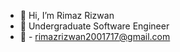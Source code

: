 - 👋 Hi, I’m Rimaz Rizwan
- 📖 Undergraduate Software Engineer
- 📩 - rimazrizwan2001717@gmail.com

<!---
RimazRizwan717/RimazRizwan717 is a ✨ special ✨ repository because its `README.md` (this file) appears on your GitHub profile.
You can click the Preview link to take a look at your changes.
--->
